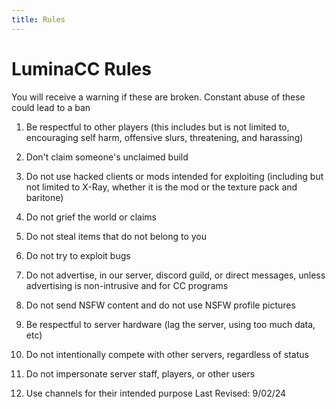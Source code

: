 ```yaml
---
title: Rules
---
```

# LuminaCC Rules

You will receive a warning if these are broken. Constant abuse of these could lead to a ban

1. Be respectful to other players (this includes but is not limited to, encouraging self harm, offensive slurs, threatening, and harassing)

2. Don't claim someone's unclaimed build

3. Do not use hacked clients or mods intended for exploiting (including but not limited to X-Ray, whether it is the mod or the texture pack and baritone)

4. Do not grief the world or claims

5. Do not steal items that do not belong to you

6. Do not try to exploit bugs

7. Do not advertise, in our server, discord guild, or direct messages, unless advertising is non-intrusive and for CC programs

8. Do not send NSFW content and do not use NSFW profile pictures

9. Be respectful to server hardware (lag the server, using too much data, etc)

10. Do not intentionally compete with other servers, regardless of status

11. Do not impersonate server staff, players, or other users

12. Use channels for their intended purpose
Last Revised: 9/02/24
